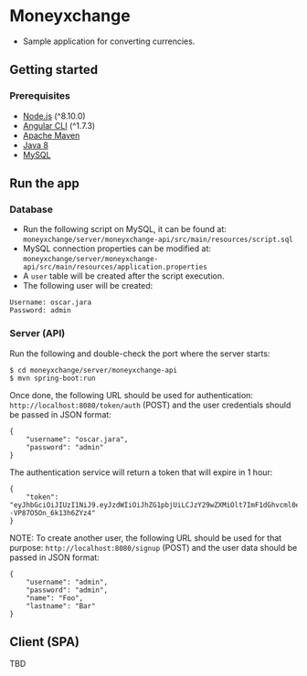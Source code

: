 # Moneyxchange
- Sample application for converting currencies.

## Getting started
### Prerequisites
- [Node.js](https://nodejs.org/) (^8.10.0)
- [Angular CLI](https://cli.angular.io/) (^1.7.3)
- [Apache Maven](https://maven.apache.org/download.cgi)
- [Java 8](http://www.oracle.com/technetwork/java/javase/downloads/jdk8-downloads-2133151.html)
- [MySQL](https://dev.mysql.com/downloads/)

## Run the app
### Database
- Run the following script on MySQL, it can be found at: `moneyxchange/server/moneyxchange-api/src/main/resources/script.sql`
- MySQL connection properties can be modified at: `moneyxchange/server/moneyxchange-api/src/main/resources/application.properties`
- A `user` table will be created after the script execution.
- The following user will be created:

```
Username: oscar.jara
Password: admin
```

### Server (API)
Run the following and double-check the port where the server starts:

    $ cd moneyxchange/server/moneyxchange-api
    $ mvn spring-boot:run

Once done, the following URL should be used for authentication: `http://localhost:8080/token/auth` (POST) and the user credentials should be passed in JSON format:

```
{
	"username": "oscar.jara",
	"password": "admin"
}
```

The authentication service will return a token that will expire in 1 hour:

```
{
    "token": "eyJhbGciOiJIUzI1NiJ9.eyJzdWIiOiJhZG1pbjUiLCJzY29wZXMiOlt7ImF1dGhvcml0eSI6IlJPTEVfQURNSU4ifV0sImlzcyI6Im1vbmV5eGNoYW5nZS1hcGkiLCJpYXQiOjE1MjIwNTI1MzIsImV4cCI6MTUyMjA1NjEzMn0.IN_-7j_9Mzv1WcBlZdwXqv--VP87O5On_6k13h6ZYz4"
}
```

NOTE: To create another user, the following URL should be used for that purpose: `http://localhost:8080/signup` (POST) and the user data should be passed in JSON format:

```
{
	"username": "admin",
	"password": "admin",
	"name": "Foo",
	"lastname": "Bar"
}
```

## Client (SPA)
TBD
